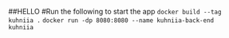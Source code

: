 ##HELLO
#Run the following to start the app
<code>docker build --tag kuhniia .</code>
<code>docker run -dp 8080:8080 --name kuhniia-back-end kuhniia</code>
